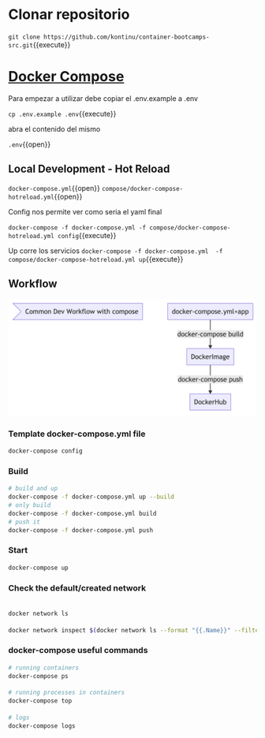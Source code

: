 # Clonar repositorio

`git clone https://github.com/kontinu/container-bootcamps-src.git`{{execute}}


# [Docker Compose](https://docs.docker.com/compose/)


Para empezar a utilizar debe copiar el .env.example a .env

`cp .env.example .env`{{execute}}

abra el contenido del mismo

`.env`{{open}}

## Local Development - Hot Reload


`docker-compose.yml`{{open}}
`compose/docker-compose-hotreload.yml`{{open}}

Config nos permite ver como seria el yaml final

`docker-compose -f docker-compose.yml -f compose/docker-compose-hotreload.yml config`{{execute}}


Up corre los servicios
`docker-compose -f docker-compose.yml  -f compose/docker-compose-hotreload.yml up`{{execute}}

## Workflow

![1](assets/workflow.png)


### Template docker-compose.yml file

```bash
docker-compose config
```

### Build
```bash
# build and up
docker-compose -f docker-compose.yml up --build
# only build
docker-compose -f docker-compose.yml build
# push it
docker-compose -f docker-compose.yml push
```

### Start
```bash
docker-compose up
```

### Check the default/created network

```bash

docker network ls

docker network inspect $(docker network ls --format "{{.Name}}" --filter name=compose)
```


### docker-compose useful commands

```bash
# running containers
docker-compose ps

# running processes in containers
docker-compose top

# logs
docker-compose logs

```

